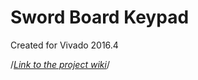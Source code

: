# Sword Board Keypad
Created for Vivado 2016.4

/*[Link to the project wiki](https://reference.digilentinc.com/learn/programmable-logic/tutorials/basys-3-keyboard-demo/start)*/

